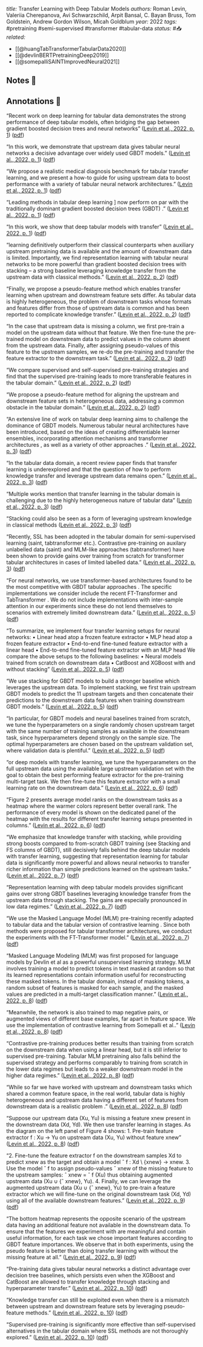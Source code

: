 *title:* Transfer Learning with Deep Tabular Models
*authors:* Roman Levin, Valeriia Cherepanova, Avi Schwarzschild, Arpit Bansal, C. Bayan Bruss, Tom Goldstein, Andrew Gordon Wilson, Micah Goldblum
*year:* 2022
*tags:* #pretraining #semi-supervised #transformer #tabular-data 
*status:* #📥
*related:*
- [[@huangTabTransformerTabularData2020]]
- [[@devlinBERTPretrainingDeep2019]]
- [[@somepalliSAINTImprovedNeural2021]]
## Notes 📍

## Annotations 📖
“Recent work on deep learning for tabular data demonstrates the strong performance of deep tabular models, often bridging the gap between gradient boosted decision trees and neural networks” ([Levin et al., 2022, p. 1](zotero://select/library/items/GNKZPFYK)) ([pdf](zotero://open-pdf/library/items/TRH7QFZ2?page=1&annotation=UJML3DMN))

“In this work, we demonstrate that upstream data gives tabular neural networks a decisive advantage over widely used GBDT models.” ([Levin et al., 2022, p. 1](zotero://select/library/items/GNKZPFYK)) ([pdf](zotero://open-pdf/library/items/TRH7QFZ2?page=1&annotation=DEM6R7YA))

“We propose a realistic medical diagnosis benchmark for tabular transfer learning, and we present a how-to guide for using upstream data to boost performance with a variety of tabular neural network architectures.” ([Levin et al., 2022, p. 1](zotero://select/library/items/GNKZPFYK)) ([pdf](zotero://open-pdf/library/items/TRH7QFZ2?page=1&annotation=A9NBJEWS))

“Leading methods in tabular deep learning ] now perform on par with the traditionally dominant gradient boosted decision trees (GBDT) .” ([Levin et al., 2022, p. 1](zotero://select/library/items/GNKZPFYK)) ([pdf](zotero://open-pdf/library/items/TRH7QFZ2?page=1&annotation=RI6XRLXP))

“In this work, we show that deep tabular models with transfer” ([Levin et al., 2022, p. 1](zotero://select/library/items/GNKZPFYK)) ([pdf](zotero://open-pdf/library/items/TRH7QFZ2?page=1&annotation=XNIVGKZG))

“learning definitively outperform their classical counterparts when auxiliary upstream pretraining data is available and the amount of downstream data is limited. Importantly, we find representation learning with tabular neural networks to be more powerful than gradient boosted decision trees with stacking – a strong baseline leveraging knowledge transfer from the upstream data with classical methods.” ([Levin et al., 2022, p. 2](zotero://select/library/items/GNKZPFYK)) ([pdf](zotero://open-pdf/library/items/TRH7QFZ2?page=2&annotation=6VW4EV4X))

“Finally, we propose a pseudo-feature method which enables transfer learning when upstream and downstream feature sets differ. As tabular data is highly heterogeneous, the problem of downstream tasks whose formats and features differ from those of upstream data is common and has been reported to complicate knowledge transfer.” ([Levin et al., 2022, p. 2](zotero://select/library/items/GNKZPFYK)) ([pdf](zotero://open-pdf/library/items/TRH7QFZ2?page=2&annotation=8L8MVRIK))

“In the case that upstream data is missing a column, we first pre-train a model on the upstream data without that feature. We then fine-tune the pre-trained model on downstream data to predict values in the column absent from the upstream data. Finally, after assigning pseudo-values of this feature to the upstream samples, we re-do the pre-training and transfer the feature extractor to the downstream task.” ([Levin et al., 2022, p. 2](zotero://select/library/items/GNKZPFYK)) ([pdf](zotero://open-pdf/library/items/TRH7QFZ2?page=2&annotation=DE2EITAR))

“We compare supervised and self-supervised pre-training strategies and find that the supervised pre-training leads to more transferable features in the tabular domain.” ([Levin et al., 2022, p. 2](zotero://select/library/items/GNKZPFYK)) ([pdf](zotero://open-pdf/library/items/TRH7QFZ2?page=2&annotation=PJ6YN4UD))

“We propose a pseudo-feature method for aligning the upstream and downstream feature sets in heterogeneous data, addressing a common obstacle in the tabular domain.” ([Levin et al., 2022, p. 2](zotero://select/library/items/GNKZPFYK)) ([pdf](zotero://open-pdf/library/items/TRH7QFZ2?page=2&annotation=D2VJVU36))

“An extensive line of work on tabular deep learning aims to challenge the dominance of GBDT models. Numerous tabular neural architectures have been introduced, based on the ideas of creating differentiable learner ensembles, incorporating attention mechanisms and transformer architectures , as well as a variety of other approaches .” ([Levin et al., 2022, p. 3](zotero://select/library/items/GNKZPFYK)) ([pdf](zotero://open-pdf/library/items/TRH7QFZ2?page=3&annotation=FQMTNV38))

“In the tabular data domain, a recent review paper finds that transfer learning is underexplored and that the question of how to perform knowledge transfer and leverage upstream data remains open.” ([Levin et al., 2022, p. 3](zotero://select/library/items/GNKZPFYK)) ([pdf](zotero://open-pdf/library/items/TRH7QFZ2?page=3&annotation=3YECMQHZ))

“Multiple works mention that transfer learning in the tabular domain is challenging due to the highly heterogeneous nature of tabular data” ([Levin et al., 2022, p. 3](zotero://select/library/items/GNKZPFYK)) ([pdf](zotero://open-pdf/library/items/TRH7QFZ2?page=3&annotation=GPDDEYPW))

“Stacking could also be seen as a form of leveraging upstream knowledge in classical methods ([Levin et al., 2022, p. 3](zotero://select/library/items/GNKZPFYK)) ([pdf](zotero://open-pdf/library/items/TRH7QFZ2?page=3&annotation=JQAR5YSM))

“Recently, SSL has been adopted in the tabular domain for semi-supervised learning (saint, tabtransformer etc.). Contrastive pre-training on auxilary unlabelled data (saint) and MLM-like approaches (tabtransformer) have been shown to provide gains over training from scratch for transformer tabular architectures in cases of limited labelled data.” ([Levin et al., 2022, p. 3](zotero://select/library/items/GNKZPFYK)) ([pdf](zotero://open-pdf/library/items/TRH7QFZ2?page=3&annotation=CYRD7A54))

“For neural networks, we use transformer-based architectures found to be the most competitive with GBDT tabular approaches . The specific implementations we consider include the recent FT-Transformer  and TabTransformer . We do not include implementations with inter-sample attention in our experiments since these do not lend themselves to scenarios with extremely limited downstream data.” ([Levin et al., 2022, p. 5](zotero://select/library/items/GNKZPFYK)) ([pdf](zotero://open-pdf/library/items/TRH7QFZ2?page=5&annotation=BDI8DSH3))

“To summarize, we implement four transfer learning setups for neural networks: • Linear head atop a frozen feature extractor • MLP head atop a frozen feature extractor • End-to-end fine-tuned feature extractor with a linear head • End-to-end fine-tuned feature extractor with an MLP head We compare the above setups to the following baselines: • Neural models trained from scratch on downstream data • CatBoost and XGBoost with and without stacking” ([Levin et al., 2022, p. 5](zotero://select/library/items/GNKZPFYK)) ([pdf](zotero://open-pdf/library/items/TRH7QFZ2?page=5&annotation=FG2HLIQV))

“We use stacking for GBDT models to build a stronger baseline which leverages the upstream data. To implement stacking, we first train upstream GBDT models to predict the 11 upstream targets and then concatenate their predictions to the downstream data features when training downstream GBDT models.” ([Levin et al., 2022, p. 5](zotero://select/library/items/GNKZPFYK)) ([pdf](zotero://open-pdf/library/items/TRH7QFZ2?page=5&annotation=AAA7L7LM))

“In particular, for GBDT models and neural baselines trained from scratch, we tune the hyperparameters on a single randomly chosen upstream target with the same number of training samples as available in the downstream task, since hyperparameters depend strongly on the sample size. The optimal hyperparameters are chosen based on the upstream validation set, where validation data is plentiful.” ([Levin et al., 2022, p. 5](zotero://select/library/items/GNKZPFYK)) ([pdf](zotero://open-pdf/library/items/TRH7QFZ2?page=5&annotation=JPW6T3C5))

“or deep models with transfer learning, we tune the hyperparameters on the full upstream data using the available large upstream validation set with the goal to obtain the best performing feature extractor for the pre-training multi-target task. We then fine-tune this feature extractor with a small learning rate on the downstream data.” ([Levin et al., 2022, p. 6](zotero://select/library/items/GNKZPFYK)) ([pdf](zotero://open-pdf/library/items/TRH7QFZ2?page=6&annotation=6X87ZTT9))

“Figure 2 presents average model ranks on the downstream tasks as a heatmap where the warmer colors represent better overall rank. The performance of every model is shown on the dedicated panel of the heatmap with the results for different transfer learning setups presented in columns.” ([Levin et al., 2022, p. 6](zotero://select/library/items/GNKZPFYK)) ([pdf](zotero://open-pdf/library/items/TRH7QFZ2?page=6&annotation=EE6GK8QU))

“We emphasize that knowledge transfer with stacking, while providing strong boosts compared to from-scratch GBDT training (see Stacking and FS columns of GBDT), still decisively falls behind the deep tabular models with transfer learning, suggesting that representation learning for tabular data is significantly more powerful and allows neural networks to transfer richer information than simple predictions learned on the upstream tasks.” ([Levin et al., 2022, p. 7](zotero://select/library/items/GNKZPFYK)) ([pdf](zotero://open-pdf/library/items/TRH7QFZ2?page=7&annotation=QI464QKU))

“Representation learning with deep tabular models provides significant gains over strong GBDT baselines leveraging knowledge transfer from the upstream data through stacking. The gains are especially pronounced in low data regimes.” ([Levin et al., 2022, p. 7](zotero://select/library/items/GNKZPFYK)) ([pdf](zotero://open-pdf/library/items/TRH7QFZ2?page=7&annotation=VJXRWKWK))

“We use the Masked Language Model (MLM) pre-training recently adapted to tabular data  and the tabular version of contrastive learning . Since both methods were proposed for tabular transformer architectures, we conduct the experiments with the FT-Transformer model.” ([Levin et al., 2022, p. 7](zotero://select/library/items/GNKZPFYK)) ([pdf](zotero://open-pdf/library/items/TRH7QFZ2?page=7&annotation=TWFACI28))

“Masked Language Modeling (MLM) was first proposed for language models by Devlin et al as a powerful unsupervised learning strategy. MLM involves training a model to predict tokens in text masked at random so that its learned representations contain information useful for reconstructing these masked tokens. In the tabular domain, instead of masking tokens, a random subset of features is masked for each sample, and the masked values are predicted in a multi-target classification manner.” ([Levin et al., 2022, p. 8](zotero://select/library/items/GNKZPFYK)) ([pdf](zotero://open-pdf/library/items/TRH7QFZ2?page=8&annotation=A3JDIAAT))

“Meanwhile, the network is also trained to map negative pairs, or augmented views of different base examples, far apart in feature space. We use the implementation of contrastive learning from Somepalli et al..” ([Levin et al., 2022, p. 8](zotero://select/library/items/GNKZPFYK)) ([pdf](zotero://open-pdf/library/items/TRH7QFZ2?page=8&annotation=P5Q73BEY))

“Contrastive pre-training produces better results than training from scratch on the downstream data when using a linear head, but it is still inferior to supervised pre-training. Tabular MLM pretraining also falls behind the supervised strategy and performs comparably to training from scratch in the lower data regimes but leads to a weaker downstream model in the higher data regimes.” ([Levin et al., 2022, p. 8](zotero://select/library/items/GNKZPFYK)) ([pdf](zotero://open-pdf/library/items/TRH7QFZ2?page=8&annotation=X725JIMF))

“While so far we have worked with upstream and downstream tasks which shared a common feature space, in the real world, tabular data is highly heterogeneous and upstream data having a different set of features from downstream data is a realistic problem .” ([Levin et al., 2022, p. 8](zotero://select/library/items/GNKZPFYK)) ([pdf](zotero://open-pdf/library/items/TRH7QFZ2?page=8&annotation=7EG4EW44))

“Suppose our upstream data (Xu, Yu) is missing a feature xnew present in the downstream data (Xd, Yd). We then use transfer learning in stages. As the diagram on the left panel of Figure 4 shows: 1. Pre-train feature extractor f : Xu → Yu on upstream data (Xu, Yu) without feature xnew” ([Levin et al., 2022, p. 8](zotero://select/library/items/GNKZPFYK)) ([pdf](zotero://open-pdf/library/items/TRH7QFZ2?page=8&annotation=J6LUQ443))

“2. Fine-tune the feature extractor f on the downstream samples Xd to predict xnew as the target and obtain a model ˆ f : Xd \ {xnew} → xnew. 3. Use the model ˆ f to assign pseudo-values ˆ xnew of the missing feature to the upstream samples: ˆ xnew = ˆ f (Xu) thus obtaining augmented upstream data (Xu ∪ {ˆ xnew}, Yu). 4. Finally, we can leverage the augmented upstream data (Xu ∪ {ˆ xnew}, Yu) to pre-train a feature extractor which we will fine-tune on the original downstream task (Xd, Yd) using all of the available downstream features.” ([Levin et al., 2022, p. 9](zotero://select/library/items/GNKZPFYK)) ([pdf](zotero://open-pdf/library/items/TRH7QFZ2?page=9&annotation=E95X3FWA))

“The bottom heatmap represents the opposite scenario of the upstream data having an additional feature not available in the downstream data. To ensure that the features we experiment with are meaningful and contain useful information, for each task we chose important features according to GBDT feature importances. We observe that in both experiments, using the pseudo feature is better than doing transfer learning with without the missing feature at all.” ([Levin et al., 2022, p. 9](zotero://select/library/items/GNKZPFYK)) ([pdf](zotero://open-pdf/library/items/TRH7QFZ2?page=9&annotation=MG84XCZ8))

“Pre-training data gives tabular neural networks a distinct advantage over decision tree baselines, which persists even when the XGBoost and CatBoost are allowed to transfer knowledge through stacking and hyperparameter transfer.” ([Levin et al., 2022, p. 10](zotero://select/library/items/GNKZPFYK)) ([pdf](zotero://open-pdf/library/items/TRH7QFZ2?page=10&annotation=BPVMPZSN))

“Knowledge transfer can still be exploited even when there is a mismatch between upstream and downstream feature sets by leveraging pseudo-feature methods.” ([Levin et al., 2022, p. 10](zotero://select/library/items/GNKZPFYK)) ([pdf](zotero://open-pdf/library/items/TRH7QFZ2?page=10&annotation=PK8ISXE9))

“Supervised pre-training is significantly more effective than self-supervised alternatives in the tabular domain where SSL methods are not thoroughly explored.” ([Levin et al., 2022, p. 10](zotero://select/library/items/GNKZPFYK)) ([pdf](zotero://open-pdf/library/items/TRH7QFZ2?page=10&annotation=Y3C7XSGL))